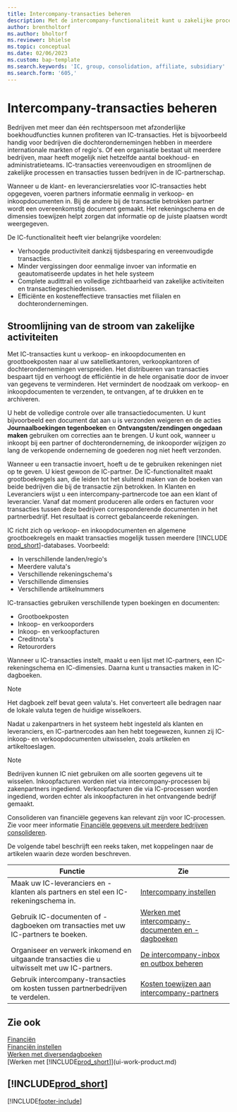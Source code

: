 ```yaml
---
title: Intercompany-transacties beheren
description: Met de intercompany-functionaliteit kunt u zakelijke processen en transacties tussen bedrijven binnen dezelfde organisatie vereenvoudigen.
author: brentholtorf
ms.author: bholtorf
ms.reviewer: bhielse
ms.topic: conceptual
ms.date: 02/06/2023
ms.custom: bap-template
ms.search.keywords: 'IC, group, consolidation, affiliate, subsidiary'
ms.search.form: '605,'
---
```

# <a name="managing-intercompany-transactions" />Intercompany-transacties beheren

Bedrijven met meer dan één rechtspersoon met afzonderlijke boekhoudfuncties kunnen profiteren van IC-transacties. Het is bijvoorbeeld handig voor bedrijven die dochterondernemingen hebben in meerdere internationale markten of regio's. Of een organisatie bestaat uit meerdere bedrijven, maar heeft mogelijk niet hetzelfde aantal boekhoud- en administratieteams. IC-transacties vereenvoudigen en stroomlijnen de zakelijke processen en transacties tussen bedrijven in de IC-partnerschap.

Wanneer u de klant- en leveranciersrelaties voor IC-transacties hebt opgegeven, voeren partners informatie eenmalig in verkoop- en inkoopdocumenten in. Bij de andere bij de transactie betrokken partner wordt een overeenkomstig document gemaakt. Het rekeningschema en de dimensies toewijzen helpt zorgen dat informatie op de juiste plaatsen wordt weergegeven.  

De IC-functionaliteit heeft vier belangrijke voordelen:  

* Verhoogde productiviteit dankzij tijdsbesparing en vereenvoudigde transacties.  
* Minder vergissingen door eenmalige invoer van informatie en geautomatiseerde updates in het hele systeem  
* Complete audittrail en volledige zichtbaarheid van zakelijke activiteiten en transactiegeschiedenissen.  
* Efficiënte en kosteneffectieve transacties met filialen en dochterondernemingen.  

## <a name="streamline-the-flow-of-business-activities" />Stroomlijning van de stroom van zakelijke activiteiten

Met IC-transacties kunt u verkoop- en inkoopdocumenten en grootboekposten naar al uw satellietkantoren, verkoopkantoren of dochterondernemingen verspreiden. Het distribueren van transacties bespaart tijd en verhoogt de efficiëntie in de hele organisatie door de invoer van gegevens te verminderen. Het vermindert de noodzaak om verkoop- en inkoopdocumenten te verzenden, te ontvangen, af te drukken en te archiveren.  

U hebt de volledige controle over alle transactiedocumenten. U kunt bijvoorbeeld een document dat aan u is verzonden weigeren en de acties **Journaalboekingen tegenboeken** en **Ontvangsten/zendingen ongedaan maken** gebruiken om correcties aan te brengen. U kunt ook, wanneer u inkoopt bij een partner of dochteronderneming, de inkooporder wijzigen zo lang de verkopende onderneming de goederen nog niet heeft verzonden.  

Wanneer u een transactie invoert, hoeft u de te gebruiken rekeningen niet op te geven. U kiest gewoon de IC-partner. De IC-functionaliteit maakt grootboekregels aan, die leiden tot het sluitend maken van de boeken van beide bedrijven die bij de transactie zijn betrokken. In Klanten en Leveranciers wijst u een intercompany-partnercode toe aan een klant of leverancier. Vanaf dat moment produceren alle orders en facturen voor transacties tussen deze bedrijven corresponderende documenten in het partnerbedrijf. Het resultaat is correct gebalanceerde rekeningen.  

IC richt zich op verkoop- en inkoopdocumenten en algemene grootboekregels en maakt transacties mogelijk tussen meerdere [!INCLUDE [prod_short](includes/prod_short.md)]-databases. Voorbeeld:

* In verschillende landen/regio's
* Meerdere valuta's
* Verschillende rekeningschema's
* Verschillende dimensies
* Verschillende artikelnummers  

IC-transacties gebruiken verschillende typen boekingen en documenten:  

* Grootboekposten
* Inkoop- en verkooporders
* Inkoop- en verkoopfacturen
* Creditnota's
* Retourorders

Wanneer u IC-transacties instelt, maakt u een lijst met IC-partners, een IC-rekeningschema en IC-dimensies. Daarna kunt u transacties maken in IC-dagboeken.

> [!NOTE]
> Het dagboek zelf bevat geen valuta's. Het converteert alle bedragen naar de lokale valuta tegen de huidige wisselkoers.

Nadat u zakenpartners in het systeem hebt ingesteld als klanten en leveranciers, en IC-partnercodes aan hen hebt toegewezen, kunnen zij IC-inkoop- en verkoopdocumenten uitwisselen, zoals artikelen en artikeltoeslagen. 

> [!NOTE]
> Bedrijven kunnen IC niet gebruiken om alle soorten gegevens uit te wisselen. Inkoopfacturen worden niet via intercompany-processen bij zakenpartners ingediend. Verkoopfacturen die via IC-processen worden ingediend, worden echter als inkoopfacturen in het ontvangende bedrijf gemaakt.

Consolideren van financiële gegevens kan relevant zijn voor IC-processen. Zie voor meer informatie [Financiële gegevens uit meerdere bedrijven consolideren](finance-consolidated-company-reporting.md).

De volgende tabel beschrijft een reeks taken, met koppelingen naar de artikelen waarin deze worden beschreven.

|Functie |Zie|
|---|---|
|Maak uw IC-leveranciers en -klanten als partners en stel een IC-rekeningschema in.|[Intercompany instellen](intercompany-how-setup.md)|
|Gebruik IC-documenten of -dagboeken om transacties met uw IC-partners te boeken.|[Werken met intercompany-documenten en -dagboeken](intercompany-how-work-documents-journals.md)|
|Organiseer en verwerk inkomend en uitgaande transacties die u uitwisselt met uw IC-partners.|[De intercompany-inbox en outbox beheren](intercompany-how-manage-intercompany-inbox.md)|
|Gebruik intercompany-transacties om kosten tussen partnerbedrijven te verdelen.|[Kosten toewijzen aan intercompany-partners](intercompany-allocate-costs.md)|

## <a name="see-also" />Zie ook

[Financiën](finance.md)  
[Financiën instellen](finance-setup-finance.md)  
[Werken met diversendagboeken](ui-work-general-journals.md)  
[Werken met [!INCLUDE[prod_short](includes/prod_short.md)]](ui-work-product.md)

## <a name="includeprodshortincludesfreetrialmdmd" />[!INCLUDE[prod_short](includes/free_trial_md.md)]


[!INCLUDE[footer-include](includes/footer-banner.md)]

